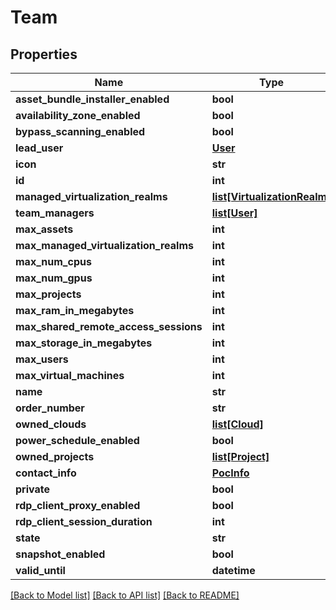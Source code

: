 # Team

## Properties
Name | Type | Description | Notes
------------ | ------------- | ------------- | -------------
**asset_bundle_installer_enabled** | **bool** |  | [optional] 
**availability_zone_enabled** | **bool** |  | [optional] 
**bypass_scanning_enabled** | **bool** |  | [optional] 
**lead_user** | [**User**](User.md) |  | 
**icon** | **str** |  | [optional] 
**id** | **int** |  | [optional] 
**managed_virtualization_realms** | [**list[VirtualizationRealm]**](VirtualizationRealm.md) |  | [optional] 
**team_managers** | [**list[User]**](User.md) |  | [optional] 
**max_assets** | **int** |  | [optional] 
**max_managed_virtualization_realms** | **int** |  | [optional] 
**max_num_cpus** | **int** |  | [optional] 
**max_num_gpus** | **int** |  | [optional] 
**max_projects** | **int** |  | [optional] 
**max_ram_in_megabytes** | **int** |  | [optional] 
**max_shared_remote_access_sessions** | **int** |  | [optional] 
**max_storage_in_megabytes** | **int** |  | [optional] 
**max_users** | **int** |  | [optional] 
**max_virtual_machines** | **int** |  | [optional] 
**name** | **str** |  | 
**order_number** | **str** |  | [optional] 
**owned_clouds** | [**list[Cloud]**](Cloud.md) |  | [optional] 
**power_schedule_enabled** | **bool** |  | [optional] 
**owned_projects** | [**list[Project]**](Project.md) |  | [optional] 
**contact_info** | [**PocInfo**](PocInfo.md) |  | 
**private** | **bool** |  | [optional] 
**rdp_client_proxy_enabled** | **bool** |  | [optional] 
**rdp_client_session_duration** | **int** |  | [optional] 
**state** | **str** |  | 
**snapshot_enabled** | **bool** |  | [optional] 
**valid_until** | **datetime** |  | 

[[Back to Model list]](../README.md#documentation-for-models) [[Back to API list]](../README.md#documentation-for-api-endpoints) [[Back to README]](../README.md)


